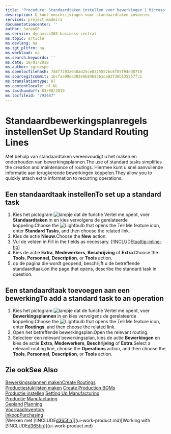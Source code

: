 ```yaml
---
title: 'Procedure: Standaardtaken instellen voor bewerkingen | Microsoft Docs'
description: U kunt omschrijvingen voor standaardtaken invoeren.
services: project-madeira
documentationcenter: ''
author: SorenGP
ms.service: dynamics365-business-central
ms.topic: article
ms.devlang: na
ms.tgt_pltfrm: na
ms.workload: na
ms.search.keywords: ''
ms.date: 10/01/2018
ms.author: sgroespe
ms.openlocfilehash: 7d4f7293a040ad25ce8325552bc6f05f94dd0710
ms.sourcegitcommit: 1bcfaa99ea302e6b84b8361ca02730b135557fc1
ms.translationtype: HT
ms.contentlocale: nl-NL
ms.lasthandoff: 03/08/2019
ms.locfileid: "793487"
---
```

# <a name="set-up-standard-routing-lines"></a><span data-ttu-id="8daee-103">Standaardbewerkingsplanregels instellen</span><span class="sxs-lookup"><span data-stu-id="8daee-103">Set Up Standard Routing Lines</span></span>
<span data-ttu-id="8daee-104">Met behulp van standaardtaken vereenvoudigt u het maken en onderhouden van bewerkingsplannen.</span><span class="sxs-lookup"><span data-stu-id="8daee-104">The use of standard tasks simplifies the creation and maintenance of routings.</span></span> <span data-ttu-id="8daee-105">Hiermee kunt u snel aanvullende informatie aan terugkerende bewerkingen koppelen.</span><span class="sxs-lookup"><span data-stu-id="8daee-105">They allow you to quickly attach extra information to recurring operations.</span></span>

## <a name="to-set-up-a-standard-task"></a><span data-ttu-id="8daee-106">Een standaardtaak instellen</span><span class="sxs-lookup"><span data-stu-id="8daee-106">To set up a standard task</span></span>
1. <span data-ttu-id="8daee-107">Kies het pictogram ![lampje dat de functie Vertel me opent](media/ui-search/search_small.png "Vertel me wat u wilt doen"), voer **Standaardtaken** in en kies vervolgens de gerelateerde koppeling.</span><span class="sxs-lookup"><span data-stu-id="8daee-107">Choose the ![Lightbulb that opens the Tell Me feature](media/ui-search/search_small.png "Tell me what you want to do") icon, enter **Standard Tasks**, and then choose the related link.</span></span>
2. <span data-ttu-id="8daee-108">Kies de actie **Nieuw**.</span><span class="sxs-lookup"><span data-stu-id="8daee-108">Choose the **New** action.</span></span>
3. <span data-ttu-id="8daee-109">Vul de velden in.</span><span class="sxs-lookup"><span data-stu-id="8daee-109">Fill in the fields as necessary.</span></span> [!INCLUDE[tooltip-inline-tip](includes/tooltip-inline-tip_md.md)]
4. <span data-ttu-id="8daee-110">Kies de actie **Extra**, **Medewerkers**, **Beschrijving** of **Extra**.</span><span class="sxs-lookup"><span data-stu-id="8daee-110">Choose the **Tools**, **Personnel**, **Description**, or **Tools** action.</span></span>
5. <span data-ttu-id="8daee-111">op de pagina die wordt geopend, beschrijft u de betreffende standaardtaak.</span><span class="sxs-lookup"><span data-stu-id="8daee-111">on the page that opens, describe the standard task in question.</span></span>

## <a name="to-add-a-standard-task-to-an-operation"></a><span data-ttu-id="8daee-112">Een standaardtaak toevoegen aan een bewerking</span><span class="sxs-lookup"><span data-stu-id="8daee-112">To add a standard task to an operation</span></span>
1. <span data-ttu-id="8daee-113">Kies het pictogram ![lampje dat de functie Vertel me opent](media/ui-search/search_small.png "Vertel me wat u wilt doen"), voer **Bewerkingsplannen** in en kies vervolgens de gerelateerde koppeling.</span><span class="sxs-lookup"><span data-stu-id="8daee-113">Choose the ![Lightbulb that opens the Tell Me feature](media/ui-search/search_small.png "Tell me what you want to do") icon, enter **Routings**, and then choose the related link.</span></span>
2. <span data-ttu-id="8daee-114">Open het betreffende bewerkingsplan.</span><span class="sxs-lookup"><span data-stu-id="8daee-114">Open the relevant routing.</span></span>
3. <span data-ttu-id="8daee-115">Selecteer een relevant bewerkingsplan, kies de actie **Bewerkingen** en kies de actie **Extra**, **Medewerkers**, **Beschrijving** of **Extra**.</span><span class="sxs-lookup"><span data-stu-id="8daee-115">Select a relevant routing line, choose the **Operations** action, and then choose the **Tools**, **Personnel**, **Description**, or **Tools** action.</span></span>

## <a name="see-also"></a><span data-ttu-id="8daee-116">Zie ook</span><span class="sxs-lookup"><span data-stu-id="8daee-116">See Also</span></span>  
[<span data-ttu-id="8daee-117">Bewerkingsplannen maken</span><span class="sxs-lookup"><span data-stu-id="8daee-117">Create Routings</span></span>](production-how-to-create-routings.md)  
<span data-ttu-id="8daee-118">[Productiestuklijsten maken](production-how-to-create-production-boms.md)   </span><span class="sxs-lookup"><span data-stu-id="8daee-118">[Create Production BOMs](production-how-to-create-production-boms.md)   </span></span>  
<span data-ttu-id="8daee-119">[Productie instellen](production-configure-production-processes.md) </span><span class="sxs-lookup"><span data-stu-id="8daee-119">[Setting Up Manufacturing](production-configure-production-processes.md) </span></span>  
<span data-ttu-id="8daee-120">[Productie](production-manage-manufacturing.md)  </span><span class="sxs-lookup"><span data-stu-id="8daee-120">[Manufacturing](production-manage-manufacturing.md)  </span></span>  
<span data-ttu-id="8daee-121">[Gepland](production-planning.md) </span><span class="sxs-lookup"><span data-stu-id="8daee-121">[Planning](production-planning.md) </span></span>  
[<span data-ttu-id="8daee-122">Voorraad</span><span class="sxs-lookup"><span data-stu-id="8daee-122">Inventory</span></span>](inventory-manage-inventory.md)  
[<span data-ttu-id="8daee-123">Inkoop</span><span class="sxs-lookup"><span data-stu-id="8daee-123">Purchasing</span></span>](purchasing-manage-purchasing.md)  
<span data-ttu-id="8daee-124">[Werken met [!INCLUDE[d365fin](includes/d365fin_md.md)]](ui-work-product.md)</span><span class="sxs-lookup"><span data-stu-id="8daee-124">[Working with [!INCLUDE[d365fin](includes/d365fin_md.md)]](ui-work-product.md)</span></span>  
